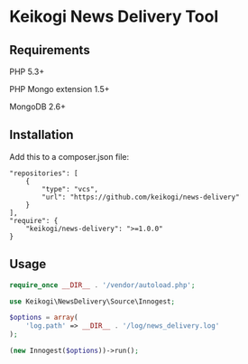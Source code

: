 Keikogi News Delivery Tool
==========================

Requirements
------------
PHP 5.3+

PHP Mongo extension 1.5+

MongoDB 2.6+

Installation
------------
Add this to a composer.json file:
```
"repositories": [
    {
        "type": "vcs",
        "url": "https://github.com/keikogi/news-delivery"
    }
],
"require": {
    "keikogi/news-delivery": ">=1.0.0"
}
```

Usage
-----
```php
require_once __DIR__ . '/vendor/autoload.php';

use Keikogi\NewsDelivery\Source\Innogest;

$options = array(
    'log.path' => __DIR__ . '/log/news_delivery.log'
);

(new Innogest($options))->run();
```
